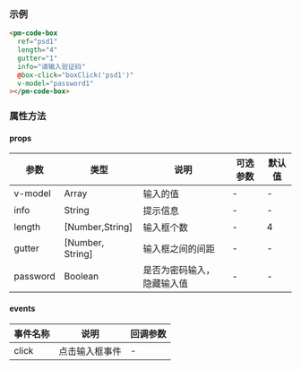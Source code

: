 ### 示例
```html
<pm-code-box
  ref="psd1"
  length="4"
  gutter="1"
  info="请输入验证码"
  @box-click="boxClick('psd1')"
  v-model="password1"
></pm-code-box>
```
### 属性方法
#### props
| 参数 | 类型 | 说明 | 可选参数 | 默认值 |
| --- | --- | --- | --- | ---|
| v-model | Array | 输入的值 | - | - |
| info | String | 提示信息 | - | - |
| length | [Number,String] | 输入框个数 | - | 4 |
| gutter | [Number, String] | 输入框之间的间距 | - | - |
| password | Boolean | 是否为密码输入，隐藏输入值 | - | - |
#### events
| 事件名称 | 说明 | 回调参数 | 
| --- | --- | --- |
| click | 点击输入框事件 | - |

